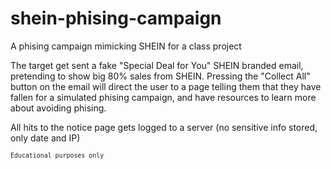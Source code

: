 # shein-phising-campaign

A phising campaign mimicking SHEIN for a class project

The target get sent a fake "Special Deal for You" SHEIN branded email, pretending to show big 80% sales from SHEIN. Pressing the "Collect All" button on the email will direct the user to a page telling them that they have fallen for a simulated phising campaign, and have resources to learn more about avoiding phising.

All hits to the notice page gets logged to a server (no sensitive info stored, only date and IP)

<sub>`Educational purposes only`</sub>
